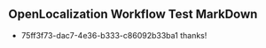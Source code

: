 ## OpenLocalization Workflow Test MarkDown
* 75ff3f73-dac7-4e36-b333-c86092b33ba1 thanks!

<!--HONumber=Nov16_HO3-->


